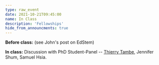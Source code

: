 ```yaml
---
type: raw_event
date: 2021-10-21T09:45:00
name: In Class
description: 'Fellowships'
hide_from_announcments: true
---
```


**Before class:** (see John's post on EdStem)

**In class:** Discussion with PhD Student-Panel -- [Thierry Tambe](https://scholar.harvard.edu/ttambe/home), Jennifer Shum, Samuel Hsia.
